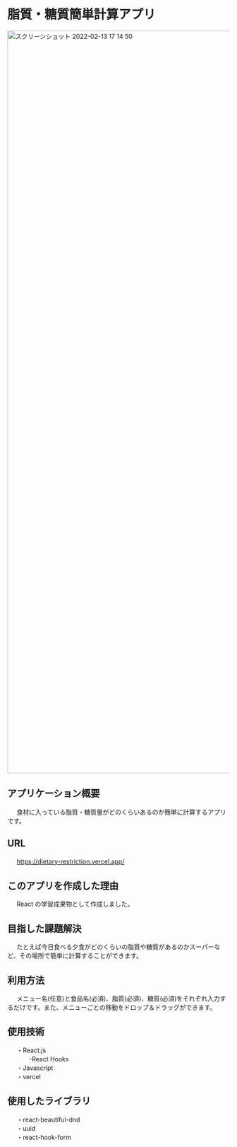 # 脂質・糖質簡単計算アプリ

<img width="1680" alt="スクリーンショット 2022-02-13 17 14 50" src="https://user-images.githubusercontent.com/79968621/153744869-2ad5d972-b1a1-42b2-886b-965db5460ce8.png">


## アプリケーション概要

&ensp;　食材に入っている脂質・糖質量がどのくらいあるのか簡単に計算するアプリです。

## URL

&ensp;　https://dietary-restriction.vercel.app/  

## このアプリを作成した理由

&ensp;　React の学習成果物として作成しました。  

## 目指した課題解決

&ensp;　たとえば今日食べる夕食がどのくらいの脂質や糖質があるのかスーパーなど、その場所で簡単に計算することができます。  

## 利用方法

&ensp;　メニュー名(任意)と食品名(必須)、脂質(必須)、糖質(必須)をそれぞれ入力するだけです。また、メニューごとの移動をドロップ＆ドラッグができます。  

## 使用技術

&ensp;　・React.js  
&ensp;　　　-React Hooks  
&ensp;　・Javascript  
&ensp;　・vercel

## 使用したライブラリ

&ensp;　・react-beautiful-dnd  
&ensp;　・uuid  
&ensp;　・react-hook-form
